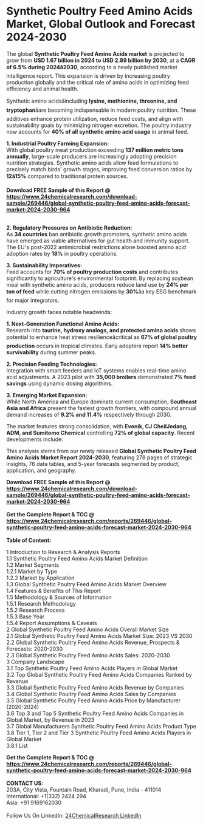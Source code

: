 <h1>Synthetic Poultry Feed Amino Acids Market, Global Outlook and Forecast 2024-2030</h1><p>The global <strong>Synthetic Poultry Feed Amino Acids market</strong> is projected to grow from <strong>USD 1.67 billion in 2024 to USD 2.89 billion by 2030</strong>, at a <strong>CAGR of 6.5% during 2024â2030</strong>, according to a newly published market intelligence report. This expansion is driven by increasing poultry production globally and the critical role of amino acids in optimizing feed efficiency and animal health.</p><p>Synthetic amino acidsâincluding <strong>lysine, methionine, threonine, and tryptophan</strong>âare becoming indispensable in modern poultry nutrition. These additives enhance protein utilization, reduce feed costs, and align with sustainability goals by minimizing nitrogen excretion. The poultry industry now accounts for <strong>40% of all synthetic amino acid usage</strong> in animal feed.</p><p><strong>1. Industrial Poultry Farming Expansion:</strong><br>
With global poultry meat production exceeding <strong>137 million metric tons annually</strong>, large-scale producers are increasingly adopting precision nutrition strategies. Synthetic amino acids allow feed formulations to precisely match birds' growth stages, improving feed conversion ratios by <strong>12â15%</strong> compared to traditional protein sources.</p><div><b>Download FREE Sample of this Report @ 
            <a href="https://www.24chemicalresearch.com/download-sample/269446/global-synthetic-poultry-feed-amino-acids-forecast-market-2024-2030-964">
            https://www.24chemicalresearch.com/download-sample/269446/global-synthetic-poultry-feed-amino-acids-forecast-market-2024-2030-964</a></b></div><br><p><strong>2. Regulatory Pressures on Antibiotic Reduction:</strong><br>
As <strong>34 countries</strong> ban antibiotic growth promoters, synthetic amino acids have emerged as viable alternatives for gut health and immunity support. The EU's post-2022 antimicrobial restrictions alone boosted amino acid adoption rates by <strong>18%</strong> in poultry operations.</p><p><strong>3. Sustainability Imperatives:</strong><br>
Feed accounts for <strong>70% of poultry production costs</strong> and contributes significantly to agriculture's environmental footprint. By replacing soybean meal with synthetic amino acids, producers reduce land use by <strong>24% per ton of feed</strong> while cutting nitrogen emissions by <strong>30%</strong>âa key ESG benchmark for major integrators.</p><p>Industry growth faces notable headwinds:</p><p><strong>1. Next-Generation Functional Amino Acids:</strong><br>
Research into <strong>taurine, hydroxy analogs, and protected amino acids</strong> shows potential to enhance heat stress resilienceâcritical as <strong>67% of global poultry production</strong> occurs in tropical climates. Early adopters report <strong>14% better survivability</strong> during summer peaks.</p><p><strong>2. Precision Feeding Technologies:</strong><br>
Integration with smart feeders and IoT systems enables real-time amino acid adjustments. A 2023 pilot with <strong>35,000 broilers</strong> demonstrated <strong>7% feed savings</strong> using dynamic dosing algorithms.</p><p><strong>3. Emerging Market Expansion:</strong><br>
While North America and Europe dominate current consumption, <strong>Southeast Asia and Africa</strong> present the fastest growth frontiers, with compound annual demand increases of <strong>9.2% and 11.4%</strong> respectively through 2030.</p><p>The market features strong consolidation, with <strong>Evonik, CJ CheilJedang, ADM, and Sumitomo Chemical</strong> controlling <strong>72% of global capacity</strong>. Recent developments include:</p><p>This analysis stems from our newly released <strong>Global Synthetic Poultry Feed Amino Acids Market Report 2024-2030</strong>, featuring 278 pages of strategic insights, 76 data tables, and 5-year forecasts segmented by product, application, and geography.</p><div><b>Download FREE Sample of this Report @ 
            <a href="https://www.24chemicalresearch.com/download-sample/269446/global-synthetic-poultry-feed-amino-acids-forecast-market-2024-2030-964">
            https://www.24chemicalresearch.com/download-sample/269446/global-synthetic-poultry-feed-amino-acids-forecast-market-2024-2030-964</a></b></div><br><div><b>Get the Complete Report & TOC @ 
            <a href="https://www.24chemicalresearch.com/reports/269446/global-synthetic-poultry-feed-amino-acids-forecast-market-2024-2030-964">
            https://www.24chemicalresearch.com/reports/269446/global-synthetic-poultry-feed-amino-acids-forecast-market-2024-2030-964</a></b></div><br>
            <b>Table of Content:</b><p>1 Introduction to Research & Analysis Reports<br />
    1.1 Synthetic Poultry Feed Amino Acids Market Definition<br />
    1.2 Market Segments<br />
        1.2.1 Market by Type<br />
        1.2.2 Market by Application<br />
    1.3 Global Synthetic Poultry Feed Amino Acids Market Overview<br />
    1.4 Features & Benefits of This Report<br />
    1.5 Methodology & Sources of Information<br />
        1.5.1 Research Methodology<br />
        1.5.2 Research Process<br />
        1.5.3 Base Year<br />
        1.5.4 Report Assumptions & Caveats<br />
2 Global Synthetic Poultry Feed Amino Acids Overall Market Size<br />
    2.1 Global Synthetic Poultry Feed Amino Acids Market Size: 2023 VS 2030<br />
    2.2 Global Synthetic Poultry Feed Amino Acids Revenue, Prospects & Forecasts: 2020-2030<br />
    2.3 Global Synthetic Poultry Feed Amino Acids Sales: 2020-2030<br />
3 Company Landscape<br />
    3.1 Top Synthetic Poultry Feed Amino Acids Players in Global Market<br />
    3.2 Top Global Synthetic Poultry Feed Amino Acids Companies Ranked by Revenue<br />
    3.3 Global Synthetic Poultry Feed Amino Acids Revenue by Companies<br />
    3.4 Global Synthetic Poultry Feed Amino Acids Sales by Companies<br />
    3.5 Global Synthetic Poultry Feed Amino Acids Price by Manufacturer (2020-2024)<br />
    3.6 Top 3 and Top 5 Synthetic Poultry Feed Amino Acids Companies in Global Market, by Revenue in 2023<br />
    3.7 Global Manufacturers Synthetic Poultry Feed Amino Acids Product Type<br />
    3.8 Tier 1, Tier 2 and Tier 3 Synthetic Poultry Feed Amino Acids Players in Global Market<br />
        3.8.1 List</p><div><b>Get the Complete Report & TOC @ 
            <a href="https://www.24chemicalresearch.com/reports/269446/global-synthetic-poultry-feed-amino-acids-forecast-market-2024-2030-964">
            https://www.24chemicalresearch.com/reports/269446/global-synthetic-poultry-feed-amino-acids-forecast-market-2024-2030-964</a></b></div><br><b>CONTACT US:</b><br>
            203A, City Vista, Fountain Road, Kharadi, Pune, India - 411014<br>
            International: +1(332) 2424 294<br>
            Asia: +91 9169162030 <br><br>
            Follow Us On LinkedIn: <a href="https://www.linkedin.com/company/24chemicalresearch/">24ChemicalResearch LinkedIn</a>